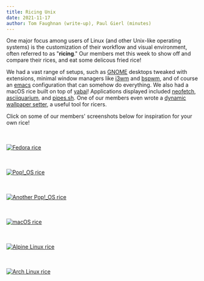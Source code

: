 ```yaml
---
title: Ricing Unix
date: 2021-11-17
author: Tom Faughnan (write-up), Paul Gierl (minutes)
---
```


One major focus among users of Linux (and other Unix-like operating systems) is the
customization of their workflow and visual environment, often referred to as "**ricing**."
Our members met this week to show off and compare their rices, and eat some delicous
fried rice!

We had a vast range of setups, such as [GNOME] desktops tweaked with extensions,
minimal window managers like [i3wm] and [bspwm], and of course an [emacs] configuration
that can somehow do everything. We also had a macOS rice built on top of [yabai]!
Applications displayed included [neofetch], [asciiquarium], and [pipes.sh]. One of our
members even wrote a [dynamic wallpaper setter], a useful tool for ricers.

Click on some of our members' screenshots below for inspiration for your own rice!

<a class="rice-sc" href="https://yld.me/raw/gd9A.png">
    <img src="../assets/img/rice-fedora.png" alt="Fedora rice">
</a>

<a class="rice-sc" href="https://yld.me/raw/ayGp.png">
    <img src="../assets/img/rice-pop-1.png" alt="Pop!_OS rice">
</a>

<a class="rice-sc" href="https://yld.me/raw/buUV.png">
    <img src="../assets/img/rice-pop-2.png" alt="Another Pop!_OS rice">
</a>

<a class="rice-sc" href="https://yld.me/raw/c9sX.png">
    <img src="../assets/img/rice-macos.png" alt="macOS rice">
</a>

<a class="rice-sc" href="https://yld.me/raw/0Yj.png">
    <img src="../assets/img/rice-alpine.png" alt="Alpine Linux rice">
</a>

<a class="rice-sc" class="rice-sc1" href="https://yld.me/raw/eiTs.png">
    <img src="../assets/img/rice-arch.png" alt="Arch Linux rice">
</a>

<style>
    .rice-sc {
        display: block;
        width: 700px;
        margin: 48px auto;
    }
</style>

[GNOME]: https://www.gnome.org/
[i3wm]: https://i3wm.org/
[bspwm]: https://github.com/baskerville/bspwm
[emacs]: https://www.gnu.org/software/emacs/
[yabai]: https://github.com/koekeishiya/yabai
[neofetch]: https://github.com/dylanaraps/neofetch
[asciiquarium]: https://github.com/cmatsuoka/asciiquarium
[pipes.sh]: https://github.com/pipeseroni/pipes.sh
[dynamic wallpaper setter]: https://github.com/wtheisen/BashDynamicPaper
